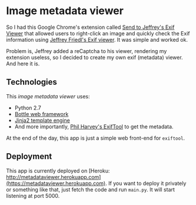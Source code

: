 # Image metadata viewer

So I had this Google Chrome's extension called [Send to Jeffrey's Exif Viewer](https://chrome.google.com/webstore/detail/send-to-jeffreys-exif-vie/gogiienhpamfmodmlnhdljokkjiapfck) that allowed users to right-click an image and quickly check the Exif information using [Jeffrey Friedl's Exif viewer](http://exif.regex.info/exif.cgi). It was simple and worked ok.

Problem is, Jeffrey added a reCaptcha to his viewer, rendering my extension useless, so I decided to create my own exif (metadata) viewer. And here it is.

## Technologies

This _image metadata viewer_ uses:

* Python 2.7
* [Bottle web framework](http://bottlepy.org/docs/dev/)
* [Jinja2 template engine](http://jinja.pocoo.org/)
* And more importantly, [Phil Harvey's ExifTool](http://www.sno.phy.queensu.ca/~phil/exiftool/) to get the metadata.

At the end of the day, this app is just a simple web front-end for `exiftool`.

## Deployment

This app is currently deployed on [Heroku: http://metadataviewer.herokuapp.com](https://metadataviewer.herokuapp.com). If you want to deploy it privately or something like that, just fetch the code and run `main.py`. It will start listening at port 5000.

